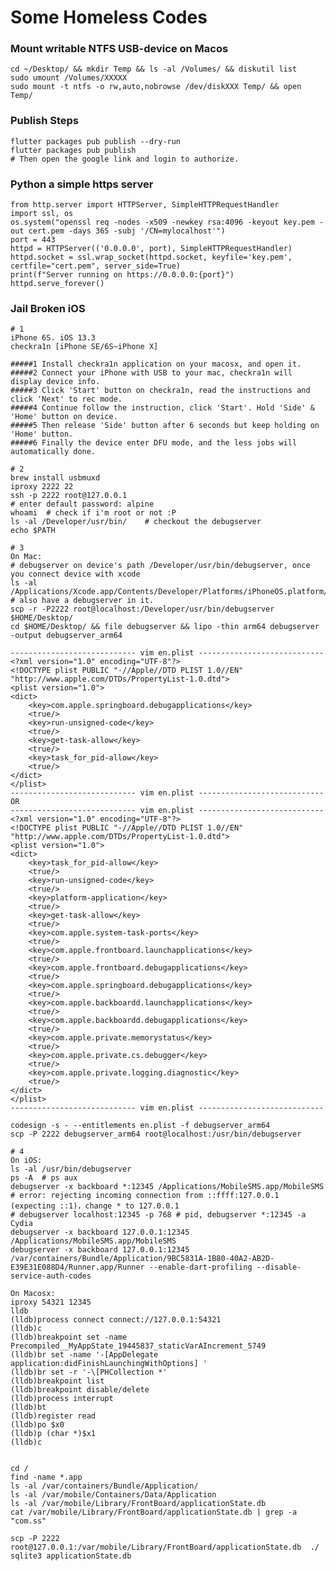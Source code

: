 
# Some Homeless Codes

### Mount writable NTFS USB-device on Macos

    cd ~/Desktop/ && mkdir Temp && ls -al /Volumes/ && diskutil list 
    sudo umount /Volumes/XXXXX
    sudo mount -t ntfs -o rw,auto,nobrowse /dev/diskXXX Temp/ && open Temp/

### Publish Steps

    flutter packages pub publish --dry-run
    flutter packages pub publish
    # Then open the google link and login to authorize.


### Python a simple https server

    from http.server import HTTPServer, SimpleHTTPRequestHandler
    import ssl, os
    os.system("openssl req -nodes -x509 -newkey rsa:4096 -keyout key.pem -out cert.pem -days 365 -subj '/CN=mylocalhost'")
    port = 443
    httpd = HTTPServer(('0.0.0.0', port), SimpleHTTPRequestHandler)
    httpd.socket = ssl.wrap_socket(httpd.socket, keyfile='key.pem', certfile="cert.pem", server_side=True)
    print(f"Server running on https://0.0.0.0:{port}")
    httpd.serve_forever()



### Jail Broken iOS

    # 1
    iPhone 6S. iOS 13.3
    checkra1n [iPhone SE/6S~iPhone X]

    #####1 Install checkra1n application on your macosx, and open it.
    #####2 Connect your iPhone with USB to your mac, checkra1n will display device info.
    #####3 Click 'Start' button on checkra1n, read the instructions and click 'Next' to rec mode.
    #####4 Continue follow the instruction, click 'Start'. Hold 'Side' & 'Home' button on device. 
    #####5 Then release 'Side' button after 6 seconds but keep holding on 'Home' button.
    #####6 Finally the device enter DFU mode, and the less jobs will automatically done. 

    # 2
    brew install usbmuxd
    iproxy 2222 22
    ssh -p 2222 root@127.0.0.1
    # enter default password: alpine
    whoami  # check if i'm root or not :P
    ls -al /Developer/usr/bin/    # checkout the debugserver
    echo $PATH

    # 3
    On Mac:
    # debugserver on device's path /Developer/usr/bin/debugserver, once you connect device with xcode 
    ls -al /Applications/Xcode.app/Contents/Developer/Platforms/iPhoneOS.platform/DeviceSupport/13.3/DeveloperDiskImage.dmg # also have a debugserver in it.
    scp -r -P2222 root@localhost:/Developer/usr/bin/debugserver $HOME/Desktop/
    cd $HOME/Desktop/ && file debugserver && lipo -thin arm64 debugserver -output debugserver_arm64

    ---------------------------- vim en.plist ----------------------------
    <?xml version="1.0" encoding="UTF-8"?>
    <!DOCTYPE plist PUBLIC "-//Apple//DTD PLIST 1.0//EN" "http://www.apple.com/DTDs/PropertyList-1.0.dtd">
    <plist version="1.0">
    <dict>
        <key>com.apple.springboard.debugapplications</key>
        <true/>
        <key>run-unsigned-code</key>
        <true/>
        <key>get-task-allow</key>
        <true/>
        <key>task_for_pid-allow</key>
        <true/>
    </dict>
    </plist>
    ---------------------------- vim en.plist ----------------------------
    OR 
    ---------------------------- vim en.plist ----------------------------
    <?xml version="1.0" encoding="UTF-8"?>
    <!DOCTYPE plist PUBLIC "-//Apple//DTD PLIST 1.0//EN" "http://www.apple.com/DTDs/PropertyList-1.0.dtd">
    <plist version="1.0">
    <dict>
        <key>task_for_pid-allow</key>
        <true/>
        <key>run-unsigned-code</key>
        <true/>
        <key>platform-application</key>
        <true/>
        <key>get-task-allow</key>
        <true/>
        <key>com.apple.system-task-ports</key>
        <true/>
        <key>com.apple.frontboard.launchapplications</key>
        <true/>
        <key>com.apple.frontboard.debugapplications</key>
        <true/>
        <key>com.apple.springboard.debugapplications</key>
        <true/>
        <key>com.apple.backboardd.launchapplications</key>
        <true/>
        <key>com.apple.backboardd.debugapplications</key>
        <true/>
        <key>com.apple.private.memorystatus</key>
        <true/>
        <key>com.apple.private.cs.debugger</key>
        <true/>
        <key>com.apple.private.logging.diagnostic</key>
        <true/>
    </dict>
    </plist>
    ---------------------------- vim en.plist ----------------------------

    codesign -s - --entitlements en.plist -f debugserver_arm64
    scp -P 2222 debugserver_arm64 root@localhost:/usr/bin/debugserver

    # 4
    On iOS:
    ls -al /usr/bin/debugserver
    ps -A  # ps aux
    debugserver -x backboard *:12345 /Applications/MobileSMS.app/MobileSMS  # error: rejecting incoming connection from ::ffff:127.0.0.1 (expecting ::1)，change * to 127.0.0.1
    # debugserver localhost:12345 -p 768 # pid, debugserver *:12345 -a Cydia
    debugserver -x backboard 127.0.0.1:12345 /Applications/MobileSMS.app/MobileSMS
    debugserver -x backboard 127.0.0.1:12345  /var/containers/Bundle/Application/9BC5831A-1B80-40A2-AB2D-E39E31E088D4/Runner.app/Runner --enable-dart-profiling --disable-service-auth-codes 
    
    On Macosx:    
    iproxy 54321 12345
    lldb
    (lldb)process connect connect://127.0.0.1:54321
    (lldb)c
    (lldb)breakpoint set -name Precompiled__MyAppState_19445837_staticVarAIncrement_5749
    (lldb)br set -name '-[AppDelegate application:didFinishLaunchingWithOptions] '
    (lldb)br set -r '-\[PHCollection *'
    (lldb)breakpoint list
    (lldb)breakpoint disable/delete
    (lldb)process interrupt
    (lldb)bt
    (lldb)register read
    (lldb)po $x0
    (lldb)p (char *)$x1
    (lldb)c


    cd /
    find -name *.app
    ls -al /var/containers/Bundle/Application/
    ls -al /var/mobile/Containers/Data/Application
    ls -al /var/mobile/Library/FrontBoard/applicationState.db
    cat /var/mobile/Library/FrontBoard/applicationState.db | grep -a "com.ss"

    scp -P 2222 root@127.0.0.1:/var/mobile/Library/FrontBoard/applicationState.db  ./
    sqlite3 applicationState.db 